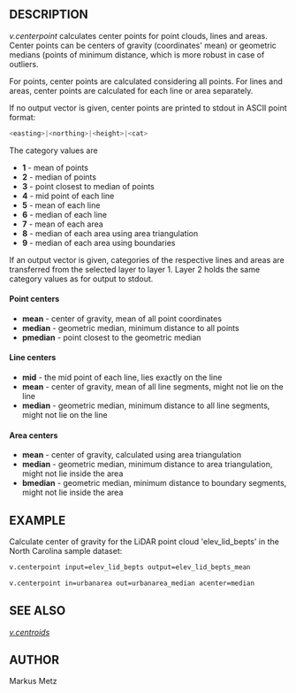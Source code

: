 ## DESCRIPTION

*v.centerpoint* calculates center points for point clouds, lines and
areas. Center points can be centers of gravity (coordinates' mean) or
geometric medians (points of minimum distance, which is more robust in
case of outliers.

For points, center points are calculated considering all points. For
lines and areas, center points are calculated for each line or area
separately.

If no output vector is given, center points are printed to stdout in
ASCII point format:

```sh
<easting>|<northing>|<height>|<cat>
```

The category values are

  - **1** - mean of points
  - **2** - median of points
  - **3** - point closest to median of points
  - **4** - mid point of each line
  - **5** - mean of each line
  - **6** - median of each line
  - **7** - mean of each area
  - **8** - median of each area using area triangulation
  - **9** - median of each area using boundaries

If an output vector is given, categories of the respective lines and
areas are transferred from the selected layer to layer 1. Layer 2 holds
the same category values as for output to stdout.

#### Point centers

  - **mean** - center of gravity, mean of all point coordinates
  - **median** - geometric median, minimum distance to all points
  - **pmedian** - point closest to the geometric median

#### Line centers

  - **mid** - the mid point of each line, lies exactly on the line
  - **mean** - center of gravity, mean of all line segments, might not
    lie on the line
  - **median** - geometric median, minimum distance to all line
    segments, might not lie on the line

#### Area centers

  - **mean** - center of gravity, calculated using area triangulation
  - **median** - geometric median, minimum distance to area
    triangulation, might not lie inside the area
  - **bmedian** - geometric median, minimum distance to boundary
    segments, might not lie inside the area

## EXAMPLE

Calculate center of gravity for the LiDAR point cloud 'elev\_lid\_bepts'
in the North Carolina sample dataset:

```sh
v.centerpoint input=elev_lid_bepts output=elev_lid_bepts_mean
```

```sh
v.centerpoint in=urbanarea out=urbanarea_median acenter=median
```

## SEE ALSO

*[v.centroids](https://grass.osgeo.org/grass-stable/manuals/v.centroids.html)*

## AUTHOR

Markus Metz
